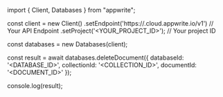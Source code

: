 import { Client, Databases } from "appwrite";

const client = new Client()
    .setEndpoint('https://<REGION>.cloud.appwrite.io/v1') // Your API Endpoint
    .setProject('<YOUR_PROJECT_ID>'); // Your project ID

const databases = new Databases(client);

const result = await databases.deleteDocument({
    databaseId: '<DATABASE_ID>',
    collectionId: '<COLLECTION_ID>',
    documentId: '<DOCUMENT_ID>'
});

console.log(result);

